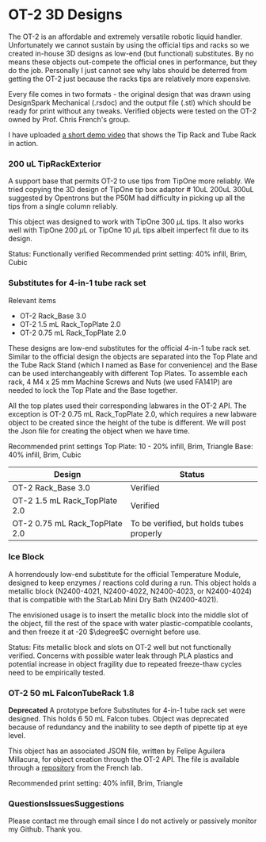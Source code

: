 # OT-2 3D Designs

The OT-2 is an affordable and extremely versatile robotic liquid handler. Unfortunately we cannot sustain by using the official tips and racks so we created in-house 3D designs as low-end (but functional) substitutes. By no means these objects out-compete the official ones in performance, but they do the job. Personally I just cannot see why labs should be deterred from getting the OT-2 just because the racks  tips are relatively more expensive. 

Every file comes in two formats - the original design that was drawn using DesignSpark Mechanical (.rsdoc) and the output file (.stl) which should be ready for print without any tweaks. Verified objects were tested on the OT-2 owned by Prof. Chris French's group.

I have uploaded [a short demo video](https://youtu.be/5dVj4VwHN3Q) that shows the Tip Rack and Tube Rack in action.

### 200 uL TipRackExterior
A support base that permits OT-2 to use tips from TipOne more reliably. We tried copying the 3D design of TipOne tip box adaptor # 10uL  200uL  300uL suggested by Opentrons but the P50M had difficulty in picking up all the tips from a single column reliably.

This object was designed to work with TipOne 300 $\mu$L tips. It also works well with TipOne 200 $\mu$L or TipOne 10 $\mu$L tips albeit imperfect fit due to its design.

Status: Functionally verified
Recommended print setting: 40% infill, Brim, Cubic

### Substitutes for 4-in-1 tube rack set
Relevant items
- OT-2 Rack_Base 3.0
- OT-2 1.5 mL Rack_TopPlate 2.0 
- OT-2 0.75 mL Rack_TopPlate 2.0

These designs are low-end substitutes for the official 4-in-1 tube rack set. Similar to the official design the objects are separated into the Top Plate and the Tube Rack Stand (which I named as Base for convenience) and the Base can be used interchangeably with different Top Plates. To assemble each rack, 4  M4 x 25 mm Machine Screws and Nuts (we used FA141P) are needed to lock the Top Plate and the Base together.

All the top plates used their corresponding labwares in the OT-2 API. The exception is OT-2 0.75 mL Rack_TopPlate 2.0, which requires a new labware object to be created since the height of the tube is different. We will post the Json file for creating the object when we have time.

Recommended print settings
Top Plate: 10 - 20% infill, Brim, Triangle
Base: 40% infill, Brim, Cubic

|Design         |        Status |
|-------------------|------------------------|
|OT-2 Rack_Base 3.0|Verified|
|OT-2 1.5 mL Rack_TopPlate 2.0|Verified|
|OT-2 0.75 mL Rack_TopPlate 2.0|To be verified, but holds tubes properly|

### Ice Block
A horrendously low-end substitute for the official Temperature Module, designed to keep enzymes / reactions cold during a run. This object holds a metallic block (N2400-4021, N2400-4022, N2400-4023, or N2400-4024) that is compatible with the StarLab Mini Dry Bath (N2400-4021). 

The envisioned usage is to insert the metallic block into the middle slot of the object, fill the rest of the space with water  plastic-compatible coolants, and then freeze it at -20 $\degree$C overnight before use.

Status: Fits metallic block and slots on OT-2 well but not functionally verified. Concerns with possible water leak through PLA plastics and potential increase in object fragility due to repeated freeze-thaw cycles need to be empirically tested.

### OT-2 50 mL FalconTubeRack 1.8
**Deprecated**
A prototype before Substitutes for 4-in-1 tube rack set were designed. This holds 6  50 mL Falcon tubes. Object was deprecated because of redundancy and the inability to see depth of pipette tip at eye level.

This object has an associated JSON file, written by Felipe Aguilera Millacura, for object creation through the OT-2 API. The file is available through a [repository](httpsgithub.comchris-french-labOT2_Objects) from the French lab.

Recommended print setting: 40% infill, Brim, Triangle

### QuestionsIssuesSuggestions
Please contact me through email since I do not actively or passively monitor my Github. Thank you.